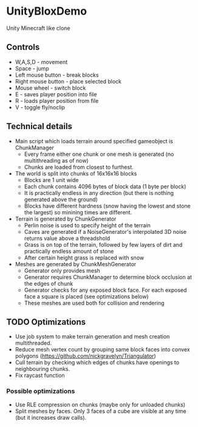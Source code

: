 # UnityBloxDemo
Unity Minecraft like clone

## Controls
* W,A,S,D - movement
* Space - jump
* Left mouse button - break blocks
* Right mouse button - place selected block
* Mouse wheel - switch block
* E - saves player position into file
* R - loads player position from file
* V - toggle fly/noclip

## Technical details
* Main script which loads terrain around specified gameobject is ChunkManager
  * Every frame either one chunk or one mesh is generated (no multithreading as of now)
  * Chunks are loaded from closest to furthest.
* The world is split into chunks of 16x16x16 blocks
  * Blocks are 1 unit wide
  * Each chunk contains 4096 bytes of block data (1 byte per block)
  * It is practically endless in any direction (but there is nothing generated above the ground)
  * Blocks have different hardness (snow having the lowest and stone the largest) so minining times are different.
* Terrain is generated by ChunkGenerator
  * Perlin noise is used to specify height of the terrain
  * Caves are generated if a NoiseGenerator's interpolated 3D noise returns value above a threadshold
  * Grass is on top of the terrain, followed by few layers of dirt and practically endless amount of stone
  * After certain height grass is replaced with snow
* Meshes are generated by ChunkMeshGenerator
  * Generator only provides mesh
  * Generator requires ChunkManager to determine block occlusion at the edges of chunk
  * Generator checks for any exposed block face. For each exposed face a square is placed (see optimizations below)
  * These meshes are used both for collision and rendering

## TODO Optimizations
* Use job system to make terrain generation and mesh creation multithreaded.
* Reduce mesh vertex count by grouping same block faces into convex polygons (https://github.com/nickgravelyn/Triangulator)
* Cull terrain by checking which edges of chunks have openings to neighbouring chunks.
* Fix raycast function

### Possible optimizations
* Use RLE compression on chunks (maybe only for unloaded chunks)
* Split meshes by faces. Only 3 faces of a cube are visible at any time (but it increases draw calls).
